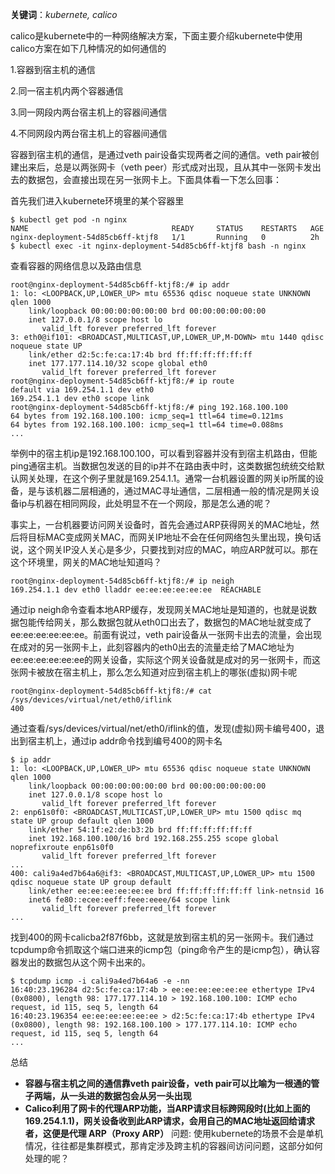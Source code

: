 **关键词**：*kubernete, calico*

calico是kubernete中的一种网络解决方案，下面主要介绍kubernete中使用calico方案在如下几种情况的如何通信的

1.容器到宿主机的通信

2.同一宿主机内两个容器通信

3.同一网段内两台宿主机上的容器间通信

4.不同网段内两台宿主机上的容器间通信

容器到宿主机的通信，是通过veth pair设备实现两者之间的通信。veth pair被创建出来后，总是以两张网卡（veth peer）形式成对出现，且从其中一张网卡发出去的数据包，会直接出现在另一张网卡上。下面具体看一下怎么回事：

首先我们进入kubernete环境里的某个容器里
```
$ kubectl get pod -n nginx
NAME                                READY     STATUS    RESTARTS   AGE 
nginx-deployment-54d85cb6ff-ktjf8   1/1       Running   0          2h
$ kubectl exec -it nginx-deployment-54d85cb6ff-ktjf8 bash -n nginx
```
查看容器的网络信息以及路由信息
```
root@nginx-deployment-54d85cb6ff-ktjf8:/# ip addr
1: lo: <LOOPBACK,UP,LOWER_UP> mtu 65536 qdisc noqueue state UNKNOWN qlen 1000
    link/loopback 00:00:00:00:00:00 brd 00:00:00:00:00:00
    inet 127.0.0.1/8 scope host lo
       valid_lft forever preferred_lft forever
3: eth0@if101: <BROADCAST,MULTICAST,UP,LOWER_UP,M-DOWN> mtu 1440 qdisc noqueue state UP
    link/ether d2:5c:fe:ca:17:4b brd ff:ff:ff:ff:ff:ff
    inet 177.177.114.10/32 scope global eth0
       valid_lft forever preferred_lft forever
root@nginx-deployment-54d85cb6ff-ktjf8:/# ip route
default via 169.254.1.1 dev eth0
169.254.1.1 dev eth0 scope link
root@nginx-deployment-54d85cb6ff-ktjf8:/# ping 192.168.100.100
64 bytes from 192.168.100.100: icmp_seq=1 ttl=64 time=0.121ms
64 bytes from 192.168.100.100: icmp_seq=1 ttl=64 time=0.088ms
...
```
举例中的宿主机ip是192.168.100.100，可以看到容器并没有到宿主机路由，但能ping通宿主机。当数据包发送的目的ip并不在路由表中时，这类数据包统统交给默认网关处理，在这个例子里就是169.254.1.1。通常一台机器设置的网关ip所属的设备，是与该机器二层相通的，通过MAC寻址通信，二层相通一般的情况是网关设备ip与机器在相同网段，此处明显不在一个网段，那是怎么通的呢？

事实上，一台机器要访问网关设备时，首先会通过ARP获得网关的MAC地址，然后将目标MAC变成网关MAC，而网关IP地址不会在任何网络包头里出现，换句话说，这个网关IP没人关心是多少，只要找到对应的MAC，响应ARP就可以。那在这个环境里，网关的MAC地址知道吗？
```
root@nginx-deployment-54d85cb6ff-ktjf8:/# ip neigh
169.254.1.1 dev eth0 lladdr ee:ee:ee:ee:ee:ee  REACHABLE
```
通过ip neigh命令查看本地ARP缓存，发现网关MAC地址是知道的，也就是说数据包能传给网关，那么数据包就从eth0口出去了，数据包的MAC地址就变成了ee:ee:ee:ee:ee:ee。前面有说过，veth pair设备从一张网卡出去的流量，会出现在成对的另一张网卡上，此刻容器内的eth0出去的流量走给了MAC地址为ee:ee:ee:ee:ee:ee的网关设备，实际这个网关设备就是成对的另一张网卡，而这张网卡被放在宿主机上，那么怎么知道对应到宿主机上的哪张(虚拟)网卡呢
```
root@nginx-deployment-54d85cb6ff-ktjf8:/# cat /sys/devices/virtual/net/eth0/iflink
400
```
通过查看/sys/devices/virtual/net/eth0/iflink的值，发现(虚拟)网卡编号400，退出到宿主机上，通过ip addr命令找到编号400的网卡名
```
$ ip addr
1: lo: <LOOPBACK,UP,LOWER_UP> mtu 65536 qdisc noqueue state UNKNOWN qlen 1000
    link/loopback 00:00:00:00:00:00 brd 00:00:00:00:00:00
    inet 127.0.0.1/8 scope host lo
       valid_lft forever preferred_lft forever
2: enp61s0f0: <BROADCAST,MULTICAST,UP,LOWER_UP> mtu 1500 qdisc mq state UP group default qlen 1000
    link/ether 54:1f:e2:de:b3:2b brd ff:ff:ff:ff:ff:ff 
    inet 192.168.100.100/16 brd 192.168.255.255 scope global noprefixroute enp61s0f0
       valid_lft forever preferred_lft forever
...
400: cali9a4ed7b64a6@if3: <BROADCAST,MULTICAST,UP,LOWER_UP> mtu 1500 qdisc noqueue state UP group default
    link/ether ee:ee:ee:ee:ee:ee brd ff:ff:ff:ff:ff:ff link-netnsid 16
    inet6 fe80::ecee:eeff:feee:eeee/64 scope link
       valid_lft forever preferred_lft forever
...
```
找到400的网卡calicba2f87f6bb，这就是放到宿主机的另一张网卡。我们通过tcpdump命令抓取这个端口进来的icmp包（ping命令产生的是icmp包），确认容器发出的数据包从这个网卡出来的。
```
$ tcpdump icmp -i cali9a4ed7b64a6 -e -nn
16:40:23.196284 d2:5c:fe:ca:17:4b > ee:ee:ee:ee:ee:ee ethertype IPv4 (0x0800), length 98: 177.177.114.10 > 192.168.100.100: ICMP echo request, id 115, seq 5, length 64
16:40:23.196354 ee:ee:ee:ee:ee:ee > d2:5c:fe:ca:17:4b ethertype IPv4 (0x0800), length 98: 192.168.100.100 > 177.177.114.10: ICMP echo request, id 115, seq 5, length 64
...
```
总结
+  **容器与宿主机之间的通信靠veth pair设备，veth pair可以比喻为一根通的管子两端，从一头进的数据包会从另一头出现**
+  **Calico利用了网卡的代理ARP功能，当ARP请求目标跨网段时(比如上面的169.254.1.1)，网关设备收到此ARP请求，会用自己的MAC地址返回给请求者，这便是代理 ARP（Proxy ARP）**
问题:
使用kubernete的场景不会是单机情况，往往都是集群模式，那肯定涉及跨主机的容器间访问问题，这部分如何处理的呢？